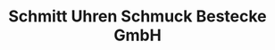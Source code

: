 ---
title: "Schmitt Uhren Schmuck Bestecke GmbH"
url: /bruchsal/schmitt-uhren-schmuck-bestecke-gmbh/
shop: Schmuck
---